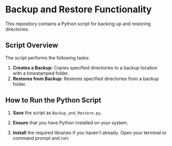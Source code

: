 # Backup and Restore Functionality

This repository contains a Python script for backing up and restoring directories.

## Script Overview

The script performs the following tasks:
1. **Creates a Backup:** Copies specified directories to a backup location with a timestamped folder.
2. **Restores from Backup:** Restores specified directories from a backup folder.

## How to Run the Python Script

1. **Save** the script as `Backup_and_Restore.py`.

2. **Ensure** that you have Python installed on your system.

3. **Install** the required libraries if you haven't already. Open your terminal or command prompt and run:
